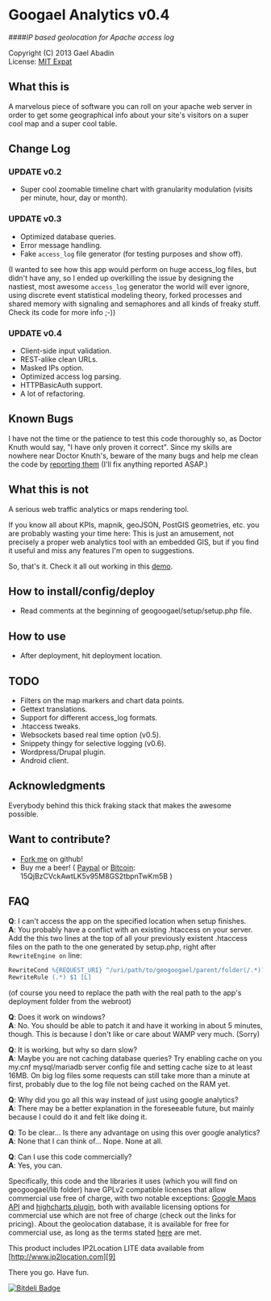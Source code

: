 Googael Analytics v0.4
======================
####*IP based geolocation for Apache access log*

 Copyright (C) 2013 Gael Abadin<br/>
 License: [MIT Expat][1]
‎
## What this is

A marvelous piece of software you can roll on your apache web server in order to get some geographical info about your site's visitors on a super cool map and a super cool table.

## Change Log

### UPDATE v0.2 

* Super cool zoomable timeline chart with granularity modulation (visits per minute, hour, day or month).

### UPDATE v0.3 

* Optimized database queries.
* Error message handling.
* Fake `access_log` file generator (for testing purposes and show off).

(I wanted to see how this app would perform on huge access_log files, but didn't have any, so I ended up overkilling the issue by designing the nastiest, most awesome `access_log` generator the world will ever ignore, using discrete event statistical modeling theory, forked processes and shared memory with signaling and semaphores and all kinds of freaky stuff. Check its code for more info ;-))

### UPDATE v0.4 

* Client-side input validation. 
* REST-alike clean URLs. 
* Masked IPs option. 
* Optimized access log parsing. 
* HTTPBasicAuth support. 
* A lot of refactoring.

## Known Bugs

I have not the time or the patience to test this code thoroughly so, as Doctor Knuth would say, "I have only proven it correct". Since my skills are nowhere near Doctor Knuth's, beware of the many bugs and help me clean the code by [reporting them][2] (I'll fix anything reported ASAP.) 


## What this is not

A serious web traffic analytics or maps rendering tool.

If you know all about KPIs, mapnik, geoJSON, PostGIS geometries, etc. you are probably wasting your time here: This is just an amusement, not precisely a proper web analytics tool with an embedded GIS, but if you find it useful and miss any features I'm open to suggestions.

So, that's it. Check it all out working in this [demo][2].

## How to install/config/deploy

* Read comments at the beginning of geogoogael/setup/setup.php file.

## How to use

* After deployment, hit deployment location.

## TODO

* Filters on the map markers and chart data points. 
* Gettext translations. 
* Support for different access_log formats. 
* .htaccess tweaks. 
* Websockets based real time option (v0.5).
* Snippety thingy for selective logging (v0.6).
* Wordpress/Drupal plugin. 
* Android client.

 
## Acknowledgments

Everybody behind this thick fraking stack that makes the awesome possible.

## Want to contribute?

* [Fork me][3] on github! 
* Buy me a beer! ( [Paypal][4] or [Bitcoin][5]: 15QjBzCVckAwtLK5v95M8GS2tbpnTwKm5B )

## FAQ

**Q**: I can't access the app on the specified location when setup finishes.<br/>
**A**: You probably have a conflict with an existing .htaccess on your server. Add the this two lines at the top of all your previously existent .htaccess files on the path to the one generated by setup.php, right after `RewriteEngine on` line:
```apache
RewriteCond %{REQUEST_URI} ^/uri/path/to/geogoogael/parent/folder(/.*)?$
RewriteRule (.*) $1 [L]
```
(of course you need to replace the path with the real path to the app's deployment folder from the webroot)

**Q**: Does it work on windows?<br/>
**A**: No. You should be able to patch it and have it working in about 5 minutes, though. This is because I don't like or care about WAMP very much. (Sorry)

**Q**: It is working, but why so darn slow?<br/> 
**A**: Maybe you are not caching database queries? Try enabling cache on you my.cnf mysql/mariadb server config file and setting cache size to at least 16MB. On big log files some requests can still take more than a minute at first, probably due to the log file not being cached on the RAM yet.

**Q**: Why did you go all this way instead of just using google analytics?<br/>
**A**: There may be a better explanation in the foreseeable future, but mainly because I could do it and felt like doing it.

**Q**: To be clear... Is there any advantage on using this over google analytics?<br/>
**A**: None that I can think of... Nope. None at all.

**Q**: Can I use this code commercially?<br/>
**A**: Yes, you can. 

Specifically, this code and the libraries it uses (which you will find on geogoogael/lib folder) have GPLv2 compatible licenses that allow commercial use free of charge, with two notable exceptions: [Google Maps API][6] and [highcharts plugin][7], both with available licensing options for commercial use which are not free of charge (check out the links for pricing). About the geolocation database, it is available for free for commercial use, as long as the terms stated [here][8] are met. 

This product includes IP2Location LITE data available from [http://www.ip2location.com][9]

There you go. Have fun.

[![Bitdeli Badge](https://d2weczhvl823v0.cloudfront.net/elcodedocle/geogoogael/trend.png)](https://bitdeli.com/free "Bitdeli Badge")

[1]: https://github.com/elcodedocle/geogoogael/blob/master/license.txt
[2]: https://tester:retset@geovolutions.com/geogoogael/test
[3]: https://github.com/elcodedocle/geogoogael/fork
[4]: http://goo.gl/zCDmg5
[5]: bitcoin:15QjBzCVckAwtLK5v95M8GS2tbpnTwKm5B
[6]: http://goo.gl/XC8UjG
[7]: http://goo.gl/dq0bwj
[8]: http://lite.ip2location.com/terms-of-use
[9]: http://www.ip2location.com

